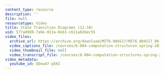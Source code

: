 ```yaml
---
content_type: resource
description: ''
file: null
resourcetype: Video
title: State Transition Diagrams (11:18)
uid: 577a8989-7a9e-913a-0eb1-c611a826ec55
video_files:
  archive_url: https://archive.org/download/MIT6.004S17/MIT6_004S17_06-02-02_300k.mp4
  video_captions_file: /courses/6-004-computation-structures-spring-2017/8b94f07159ec552dafb306ca31df434a_UDow47-q5KI.vtt
  video_thumbnail_file: null
  video_transcript_file: /courses/6-004-computation-structures-spring-2017/5e562857713f86fcfd953ef842812ff7_UDow47-q5KI.pdf
video_metadata:
  youtube_id: UDow47-q5KI
---
```

